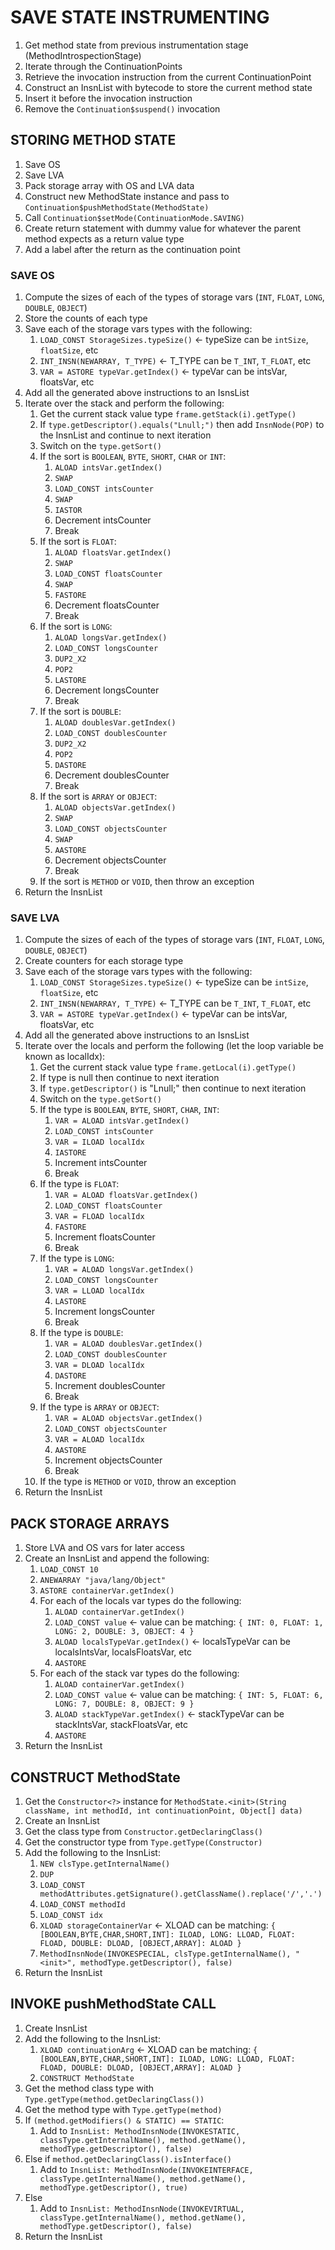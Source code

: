 # SAVE STATE INSTRUMENTING

1. Get method state from previous instrumentation stage (MethodIntrospectionStage)
2. Iterate through the ContinuationPoints
3. Retrieve the invocation instruction from the current ContinuationPoint
4. Construct an InsnList with bytecode to store the current method state
5. Insert it before the invocation instruction
6. Remove the `Continuation$suspend()` invocation

## STORING METHOD STATE

1. Save OS
2. Save LVA
3. Pack storage array with OS and LVA data
4. Construct new MethodState instance and pass to `Continuation$pushMethodState(MethodState)`
5. Call `Continuation$setMode(ContinuationMode.SAVING)`
6. Create return statement with dummy value for whatever the parent method expects as a return value type
7. Add a label after the return as the continuation point

### SAVE OS

1. Compute the sizes of each of the types of storage vars (`INT`, `FLOAT`, `LONG`, `DOUBLE`, `OBJECT`)
2. Store the counts of each type
3. Save each of the storage vars types with the following:
     1. `LOAD_CONST StorageSizes.typeSize()` <- typeSize can be `intSize`, `floatSize`, etc
     2. `INT_INSN(NEWARRAY, T_TYPE)` <- T_TYPE can be `T_INT`, `T_FLOAT`, etc
     3. `VAR = ASTORE typeVar.getIndex()` <- typeVar can be intsVar, floatsVar, etc
4. Add all the generated above instructions to an IsnsList
5. Iterate over the stack and perform the following:
     1. Get the current stack value type `frame.getStack(i).getType()`
     2. If `type.getDescriptor().equals("Lnull;")` then add `InsnNode(POP)` to the InsnList and continue to next iteration
     3. Switch on the `type.getSort()`
     4. If the sort is `BOOLEAN`, `BYTE`, `SHORT`, `CHAR` or `INT`:
         1. `ALOAD intsVar.getIndex()`
         2. `SWAP`
         3. `LOAD_CONST intsCounter`
         4. `SWAP`
         5. `IASTOR`
         6. Decrement intsCounter
         7. Break
     5. If the sort is `FLOAT`:
         1. `ALOAD floatsVar.getIndex()`
         2. `SWAP`
         3. `LOAD_CONST floatsCounter`
         4. `SWAP`
         5. `FASTORE`
         6. Decrement floatsCounter
         7. Break
     6. If the sort is `LONG`:
         1. `ALOAD longsVar.getIndex()`
         2. `LOAD_CONST longsCounter`
         3. `DUP2_X2`
         4. `POP2`
         5. `LASTORE`
         6. Decrement longsCounter
         7. Break
     7. If the sort is `DOUBLE`:
         1. `ALOAD doublesVar.getIndex()`
         2. `LOAD_CONST doublesCounter`
         3. `DUP2_X2`
         4. `POP2`
         5. `DASTORE`
         6. Decrement doublesCounter
         7. Break
     8. If the sort is `ARRAY` or `OBJECT`:
         1. `ALOAD objectsVar.getIndex()`
         2. `SWAP`
         3. `LOAD_CONST objectsCounter`
         4. `SWAP`
         5. `AASTORE`
         6. Decrement objectsCounter
         7. Break
     9. If the sort is `METHOD` or `VOID`, then throw an exception
6. Return the InsnList

### SAVE LVA

1. Compute the sizes of each of the types of storage vars (`INT`, `FLOAT`, `LONG`, `DOUBLE`, `OBJECT`)
2. Create counters for each storage type
3. Save each of the storage vars types with the following:
     1. `LOAD_CONST StorageSizes.typeSize()` <- typeSize can be `intSize`, `floatSize`, etc
     2. `INT_INSN(NEWARRAY, T_TYPE)` <- T_TYPE can be `T_INT`, `T_FLOAT`, etc
     3. `VAR = ASTORE typeVar.getIndex()` <- typeVar can be intsVar, floatsVar, etc
4. Add all the generated above instructions to an IsnsList
5. Iterate over the locals and perform the following (let the loop variable be known as localIdx):
     1. Get the current stack value type `frame.getLocal(i).getType()`
     2. If type is null then continue to next iteration
     3. If `type.getDescriptor()` is "Lnull;" then continue to next iteration
     4. Switch on the `type.getSort()`
     5. If the type is `BOOLEAN`, `BYTE`, `SHORT`, `CHAR`, `INT`:
         1. `VAR = ALOAD intsVar.getIndex()`
         2. `LOAD_CONST intsCounter`
         3. `VAR = ILOAD localIdx`
         4. `IASTORE`
         5. Increment intsCounter
         6. Break
     6. If the type is `FLOAT`:
         1. `VAR = ALOAD floatsVar.getIndex()`
         2. `LOAD_CONST floatsCounter`
         3. `VAR = FLOAD localIdx`
         4. `FASTORE`
         5. Increment floatsCounter
         6. Break
     7. If the type is `LONG`:
         1. `VAR = ALOAD longsVar.getIndex()`
         2. `LOAD_CONST longsCounter`
         3. `VAR = LLOAD localIdx`
         4. `LASTORE`
         5. Increment longsCounter
         6. Break
     8. If the type is `DOUBLE`:
         1. `VAR = ALOAD doublesVar.getIndex()`
         2. `LOAD_CONST doublesCounter`
         3. `VAR = DLOAD localIdx`
         4. `DASTORE`
         5. Increment doublesCounter
         6. Break
     9. If the type is `ARRAY` or `OBJECT`:
         1. `VAR = ALOAD objectsVar.getIndex()`
         2. `LOAD_CONST objectsCounter`
         3. `VAR = ALOAD localIdx`
         4. `AASTORE`
         5. Increment objectsCounter
         6. Break
     10. If the type is `METHOD` or `VOID`, throw an exception
6. Return the InsnList

## PACK STORAGE ARRAYS

1. Store LVA and OS vars for later access
2. Create an InsnList and append the following:
     1. `LOAD_CONST 10`
     2. `ANEWARRAY "java/lang/Object"`
     3. `ASTORE containerVar.getIndex()`
     4. For each of the locals var types do the following:
         1. `ALOAD containerVar.getIndex()`
         2. `LOAD_CONST value` <- value can be matching: `{ INT: 0, FLOAT: 1, LONG: 2, DOUBLE: 3, OBJECT: 4 }`
         3. `ALOAD localsTypeVar.getIndex()` <- localsTypeVar can be localsIntsVar, localsFloatsVar, etc
         4. `AASTORE`
     5. For each of the stack var types do the following:
         1. `ALOAD containerVar.getIndex()`
         2. `LOAD_CONST value` <- value can be matching: `{ INT: 5, FLOAT: 6, LONG: 7, DOUBLE: 8, OBJECT: 9 }`
         3. `ALOAD stackTypeVar.getIndex()` <- stackTypeVar can be stackIntsVar, stackFloatsVar, etc
         4. `AASTORE`
 3. Return the InsnList

## CONSTRUCT MethodState

1. Get the `Constructor<?>` instance for `MethodState.<init>(String className, int methodId, int continuationPoint, Object[] data)`
2. Create an InsnList
3. Get the class type from `Constructor.getDeclaringClass()`
4. Get the constructor type from `Type.getType(Constructor)`
5. Add the following to the InsnList:
     1. `NEW clsType.getInternalName()`
     2. `DUP`
     3. `LOAD_CONST methodAttributes.getSignature().getClassName().replace('/','.')`
     4. `LOAD_CONST methodId`
     5. `LOAD_CONST idx`
     6. `XLOAD storageContainerVar` <- XLOAD can be matching: `{ [BOOLEAN,BYTE,CHAR,SHORT,INT]: ILOAD, LONG: LLOAD, FLOAT: FLOAD, DOUBLE: DLOAD, [OBJECT,ARRAY]: ALOAD }`
     7. `MethodInsnNode(INVOKESPECIAL, clsType.getInternalName(), "<init>", methodType.getDescriptor(), false)`
6. Return the InsnList

## INVOKE pushMethodState CALL

1. Create InsnList
2. Add the following to the InsnList:
     1. `XLOAD continuationArg` <- XLOAD can be matching: `{ [BOOLEAN,BYTE,CHAR,SHORT,INT]: ILOAD, LONG: LLOAD, FLOAT: FLOAD, DOUBLE: DLOAD, [OBJECT,ARRAY]: ALOAD }`
     2. `CONSTRUCT MethodState`
3. Get the method class type with `Type.getType(method.getDeclaringClass())`
4. Get the method type with `Type.getType(method)`
5. If `(method.getModifiers() & STATIC) == STATIC`:
     1. Add to `InsnList: MethodInsnNode(INVOKESTATIC, classType.getInternalName(), method.getName(), methodType.getDescriptor(), false)`
6. Else if `method.getDeclaringClass().isInterface()`
     1. Add to `InsnList: MethodInsnNode(INVOKEINTERFACE, classType.getInternalName(), method.getName(), methodType.getDescriptor(), true)`
7. Else
     1. Add to `InsnList: MethodInsnNode(INVOKEVIRTUAL, classType.getInternalName(), method.getName(), methodType.getDescriptor(), false)`
8. Return the InsnList
